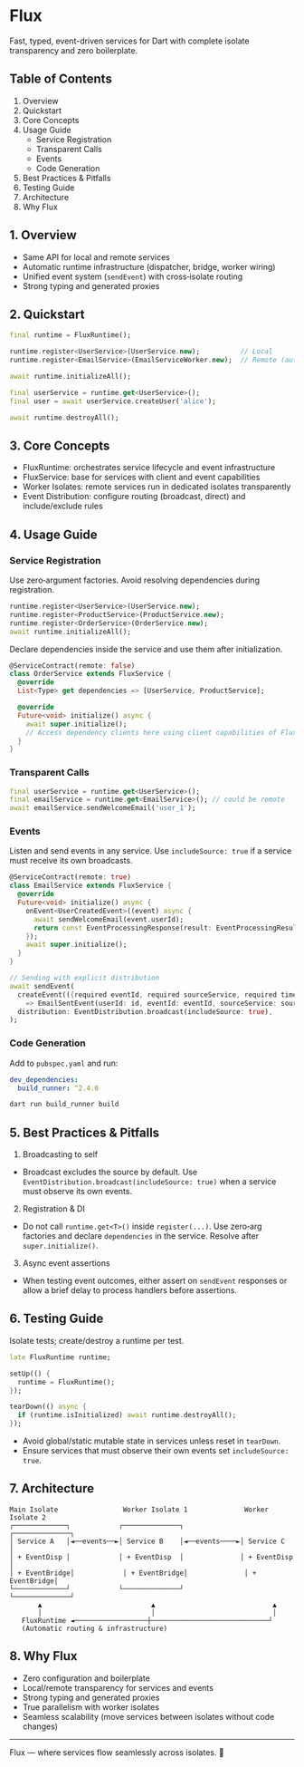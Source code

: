 # Flux

Fast, typed, event-driven services for Dart with complete isolate transparency and zero boilerplate.

## Table of Contents
1. Overview
2. Quickstart
3. Core Concepts
4. Usage Guide
   - Service Registration
   - Transparent Calls
   - Events
   - Code Generation
5. Best Practices & Pitfalls
6. Testing Guide
7. Architecture
8. Why Flux

## 1. Overview
- Same API for local and remote services
- Automatic runtime infrastructure (dispatcher, bridge, worker wiring)
- Unified event system (`sendEvent`) with cross‑isolate routing
- Strong typing and generated proxies

## 2. Quickstart
```dart
final runtime = FluxRuntime();

runtime.register<UserService>(UserService.new);          // Local
runtime.register<EmailService>(EmailServiceWorker.new);  // Remote (auto)

await runtime.initializeAll();

final userService = runtime.get<UserService>();
final user = await userService.createUser('alice');

await runtime.destroyAll();
```

## 3. Core Concepts
- FluxRuntime: orchestrates service lifecycle and event infrastructure
- FluxService: base for services with client and event capabilities
- Worker Isolates: remote services run in dedicated isolates transparently
- Event Distribution: configure routing (broadcast, direct) and include/exclude rules

## 4. Usage Guide

### Service Registration
Use zero‑argument factories. Avoid resolving dependencies during registration.
```dart
runtime.register<UserService>(UserService.new);
runtime.register<ProductService>(ProductService.new);
runtime.register<OrderService>(OrderService.new);
await runtime.initializeAll();
```

Declare dependencies inside the service and use them after initialization.
```dart
@ServiceContract(remote: false)
class OrderService extends FluxService {
  @override
  List<Type> get dependencies => [UserService, ProductService];

  @override
  Future<void> initialize() async {
    await super.initialize();
    // Access dependency clients here using client capabilities of FluxService
  }
}
```

### Transparent Calls
```dart
final userService = runtime.get<UserService>();
final emailService = runtime.get<EmailService>(); // could be remote
await emailService.sendWelcomeEmail('user_1');
```

### Events
Listen and send events in any service. Use `includeSource: true` if a service must receive its own broadcasts.
```dart
@ServiceContract(remote: true)
class EmailService extends FluxService {
  @override
  Future<void> initialize() async {
    onEvent<UserCreatedEvent>((event) async {
      await sendWelcomeEmail(event.userId);
      return const EventProcessingResponse(result: EventProcessingResult.success);
    });
    await super.initialize();
  }
}

// Sending with explicit distribution
await sendEvent(
  createEvent(({required eventId, required sourceService, required timestamp})
    => EmailSentEvent(userId: id, eventId: eventId, sourceService: sourceService, timestamp: timestamp)),
  distribution: EventDistribution.broadcast(includeSource: true),
);
```

### Code Generation
Add to `pubspec.yaml` and run:
```yaml
dev_dependencies:
  build_runner: ^2.4.0
```
```bash
dart run build_runner build
```

## 5. Best Practices & Pitfalls
1) Broadcasting to self
- Broadcast excludes the source by default. Use `EventDistribution.broadcast(includeSource: true)` when a service must observe its own events.

2) Registration & DI
- Do not call `runtime.get<T>()` inside `register(...)`. Use zero‑arg factories and declare `dependencies` in the service. Resolve after `super.initialize()`.

3) Async event assertions
- When testing event outcomes, either assert on `sendEvent` responses or allow a brief delay to process handlers before assertions.

## 6. Testing Guide
Isolate tests; create/destroy a runtime per test.
```dart
late FluxRuntime runtime;

setUp(() {
  runtime = FluxRuntime();
});

tearDown(() async {
  if (runtime.isInitialized) await runtime.destroyAll();
});
```
- Avoid global/static mutable state in services unless reset in `tearDown`.
- Ensure services that must observe their own events set `includeSource: true`.

## 7. Architecture
```
Main Isolate                Worker Isolate 1              Worker Isolate 2
┌─────────────┐            ┌──────────────┐              ┌──────────────┐
│ Service A   │◄──events──►│ Service B    │◄──events────►│ Service C    │
│ + EventDisp │            │ + EventDisp  │              │ + EventDisp  │
│ + EventBridge│            │ + EventBridge│              │ + EventBridge│
└─────────────┘            └──────────────┘              └──────────────┘
       ▲                           ▲                             ▲
       │                           │                             │
   FluxRuntime ◄──────────────────┼─────────────────────────────┘
   (Automatic routing & infrastructure)
```

## 8. Why Flux
- Zero configuration and boilerplate
- Local/remote transparency for services and events
- Strong typing and generated proxies
- True parallelism with worker isolates
- Seamless scalability (move services between isolates without code changes)

---

Flux — where services flow seamlessly across isolates. 🌊


